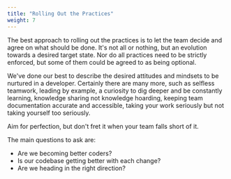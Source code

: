 ```yaml
---
title: "Rolling Out the Practices"
weight: 7
---
```


The best approach to rolling out the practices is to let the team decide and agree on what should be done. It's not all or nothing, but an evolution towards a desired target state. Nor do all practices need to be strictly enforced, but some of them could be agreed to as being optional.

We've done our best to describe the desired attitudes and mindsets to be nurtured in a developer. Certainly there are many more, such as selfless teamwork, leading by example, a curiosity to dig deeper and be constantly learning, knowledge sharing not knowledge hoarding, keeping team documentation accurate and accessible, taking your work seriously but not taking yourself too seriously.

Aim for perfection, but don't fret it when your team falls short of it.

The main questions to ask are:
* Are we becoming better coders?
* Is our codebase getting better with each change?
* Are we heading in the right direction?
